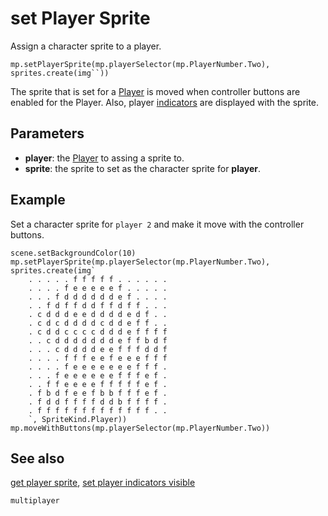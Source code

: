 # set Player Sprite

Assign a character sprite to a player.

```sig
mp.setPlayerSprite(mp.playerSelector(mp.PlayerNumber.Two), sprites.create(img``))
```

The sprite that is set for a [Player](/types/player) is moved when controller buttons are enabled for the Player. Also, player [indicators]() are displayed with the sprite.

## Parameters

* **player**: the [Player](/types/player) to assing a sprite to.
* **sprite**: the sprite to set as the character sprite for **player**.

## Example

Set a character sprite for `player 2` and make it move with the controller buttons.

```blocks
scene.setBackgroundColor(10)
mp.setPlayerSprite(mp.playerSelector(mp.PlayerNumber.Two), sprites.create(img`
    . . . . . f f f f f . . . . . . 
    . . . . f e e e e e f . . . . . 
    . . . f d d d d d d e f . . . . 
    . . f d f f d d f f d f f . . . 
    . c d d d e e d d d d e d f . . 
    . c d c d d d d c d d e f f . . 
    . c d d c c c c d d d e f f f f 
    . . c d d d d d d d e f f b d f 
    . . . c d d d d e e f f f d d f 
    . . . . f f f e e f e e e f f f 
    . . . . f e e e e e e e f f f . 
    . . . f e e e e e e f f f e f . 
    . . f f e e e e f f f f f e f . 
    . f b d f e e f b b f f f e f . 
    . f d d f f f f d d b f f f f . 
    . f f f f f f f f f f f f f . . 
    `, SpriteKind.Player))
mp.moveWithButtons(mp.playerSelector(mp.PlayerNumber.Two))
```

## See also

[get player sprite](/reference/multiplayer/get-player-sprite),
[set player indicators visible](/reference/multiplayer/set-player-indicators-visible)

```package
multiplayer
```